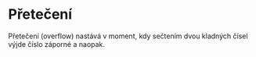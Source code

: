 # Přetečení
Přetečení (overflow) nastává v moment, kdy sečtením dvou kladných čísel výjde číslo záporné a naopak.